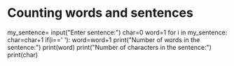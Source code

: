 # Counting words and sentences
my_sentence= input("Enter sentence:")
char=0
word=1
for i in my_sentence:
      char=char+1
      if(i==' '):
            word=word+1
print("Number of words in the sentence:")
print(word)
print("Number of characters in the sentence:")
print(char)
